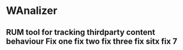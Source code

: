 # WAnalizer
RUM tool for tracking thirdparty content behaviour
Fix one
fix two
fix three
fix sitx
fix 7
--------------